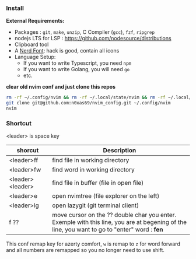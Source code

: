 ### Install

**External Requirements:**
- Packages : `git`, `make`, `unzip`, C Compiler (`gcc`), `fzf`, `ripgrep`
- nodejs LTS for LSP : https://github.com/nodesource/distributions
- Clipboard tool
- A [Nerd Font](https://www.nerdfonts.com/): hack is good, contain all icons
- Language Setup:
  - If you want to write Typescript, you need `npm`
  - If you want to write Golang, you will need `go`
  - etc.


**clear old nvim conf and just clone this repos**
```sh
rm -rf ~/.config/nvim && rm -rf ~/.local/state/nvim && rm -rf ~/.local/share/nvim
git clone git@github.com:n0xas69/nvim_config.git ~/.config/nvim
nvim
```

### Shortcut

\<leader\> is space key

| shorcut      | Description |
| ----------- | ----------- |
| \<leader\>ff      | find file in working directory       |
| \<leader\>fw   | find word in working directory        |
| \<leader\>\<leader\>   | find file in buffer (file in open file)       |
| \<leader\>e   | open nvimtree (file explorer on the left)        |
| \<leader\>lg   | open lazygit (git terminal client)        |
| f ??   | move cursor on the ?? double char you enter. Exemple with this line, you are at begening of the line, you want to go to "enter" word : **fen**           |

This conf remap key for azerty comfort,
`w` is remap to `z` for word forward and all numbers are remapped so you no longer need to use shift.


